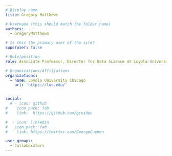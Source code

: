 ```yaml
---
# Display name
title: Gregory Matthews

# Username (this should match the folder name)
authors:
  - GregoryMatthews

# Is this the primary user of the site?
superuser: false

# Role/position
role: Associate Professor, Director for Data Science at Loyola University Chicago

# Organizations/Affiliations
organizations:
  - name: Loyola University Chicago
    url: 'https://luc.edu/'


social:
  # - icon: github
#    icon_pack: fab
#    link:  https://github.com/gcushen

#  - icon: linkedin
#   icon_pack: fab
#    link: https://twitter.com/GeorgeCushen

user_groups:
  - Collaborators
---
```

